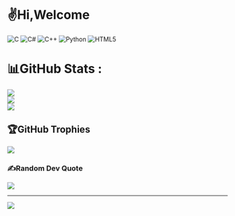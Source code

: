 
# ✌️Hi,Welcome
![C](https://img.shields.io/badge/c-%2300599C.svg?style=plastic&logo=c&logoColor=white) ![C#](https://img.shields.io/badge/c%23-%23239120.svg?style=plastic&logo=c-sharp&logoColor=white) ![C++](https://img.shields.io/badge/c++-%2300599C.svg?style=plastic&logo=c%2B%2B&logoColor=white) ![Python](https://img.shields.io/badge/python-3670A0?style=plastic&logo=python&logoColor=ffdd54) ![HTML5](https://img.shields.io/badge/html5-%23E34F26.svg?style=plastic&logo=html5&logoColor=white)
# 📊GitHub Stats :
![](https://github-readme-stats.vercel.app/api?username=CallMeKur0&theme=tokyonight&hide_border=false&include_all_commits=false&count_private=true)<br/>
![](https://github-readme-streak-stats.herokuapp.com/?user=CallMeKur0&theme=tokyonight&hide_border=false)<br/>
![](https://github-readme-stats.vercel.app/api/top-langs/?username=CallMeKur0&theme=tokyonight&hide_border=false&include_all_commits=false&count_private=true&layout=compact)

## 🏆GitHub Trophies
![](https://github-trophies.vercel.app/?username=CallMeKur0&theme=radical&no-frame=true&no-bg=true&margin-w=4)

### ✍️Random Dev Quote
![](https://quotes-github-readme.vercel.app/api?type=horizontal&theme=tokyonight)

---
[![](https://visitcount.itsvg.in/api?id=CallMeKur0&icon=2&color=11)](https://visitcount.itsvg.in)
